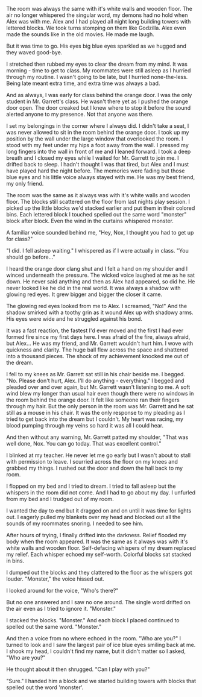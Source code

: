 
The room was always the same with it's white walls and wooden floor. The air no longer whispered the singular word, my demons had no hold when Alex was with me.  Alex and I had played all night long building towers with lettered blocks.  We took turns stomping on them like Godzilla.  Alex even made the sounds like in the old movies.  He made me laugh.

But it was time to go. His eyes big blue eyes sparkled as we hugged and they waved good-bye.

I stretched then rubbed my eyes to clear the dream from my mind.  It was morning - time to get to class.  My roommates were still asleep as I hurried through my routine.  I wasn't going to be late, but I hurried none-the-less.  Being late meant extra time, and extra time was always a bad.

And as always, I was early for class behind the orange door.  I was the only student in Mr. Garrett's class.  He wasn't there yet as I pushed the orange door open.  The door creaked  but I knew where to stop it before the sound alerted anyone to my presence.  Not that anyone was there.

I set my belongings in the corner where I always did.  I didn't take a seat, I was never allowed to sit in the room behind the orange door.  I took up my position by the wall under the large window that overlooked the room.  I stood with my feet under my hips a foot away from the wall.  I pressed my long fingers into the wall in front of me and I leaned forward.  I took a deep breath and I closed my eyes while I waited for Mr. Garrett to join me.  I drifted back to sleep. I hadn't thought I was that tired, but Alex and I must have played hard the night before.  The memories were fading but those blue eyes and his little voice always stayed with me.   He was my best friend, my only friend.

The room was the same as it always was with it's white walls and wooden floor.  The blocks still scattered on the floor from last nights play session.  I picked up the little blocks we'd stacked earlier and put them in their colored bins.  Each lettered block I touched spelled out the same word "monster" block after block.  Even the wind in the curtains whispered monster.

A familiar voice sounded behind me, "Hey, Nox, I thought you had to get up for class?"

"I did.  I fell asleep waiting."  I whispered as if I were actually in class.  "You should go before..."

I heard the orange door clang shut and I felt a hand on my shoulder and I winced underneath the pressure.  The wicked voice laughed at me as he sat down.  He never said anything and then as Alex had appeared, so did he.  He never looked like he did in the real world.  It was always a shadow with glowing red eyes.  It grew bigger and bigger the closer it came.  

The glowing red eyes looked from me to Alex.  I screamed, "No!"  And the shadow smirked with a toothy grin as it wound Alex up with shadowy arms.  His eyes were wide and he struggled against his bond.

It was a fast reaction, the fastest I'd ever moved and the first I had ever formed fire since my first days here.  I was afraid of the fire, always afraid, but Alex... He was my friend, and Mr. Garrett wouldn't hurt him.  I wove with quickness and clarity.  The huge ball flew across the space and shattered into a thousand pieces.  The shock of my achievement knocked me out of the dream.

I fell to my knees as Mr. Garrett sat still in his chair beside me.  I begged.  "No.  Please don't hurt, Alex.  I'll do anything - everything."  I begged and pleaded over and over again, but Mr. Garrett wasn't listening to me. A soft wind blew my longer than usual hair even though there were no windows in the room behind the orange door.  It felt like someone ran their fingers through my hair.  But the only person in the room was Mr. Garrett and he sat still as a mouse in his chair.  It was the only response to my pleading as I tried to get back into the dream but I couldn't.  My heart was racing, my blood pumping through my veins so hard it was all I could hear.

And then without any warning, Mr. Garrett patted my shoulder, "That was well done, Nox.  You can go today.  That was excellent control."

I blinked at my teacher.  He never let me go early but I wasn't about to stall with permission to leave.  I scurried across the floor on my knees and grabbed my things.  I rushed out the door and down the hall back to my room.

I flopped on my bed and I tried to dream. I tried to fall asleep but the whispers in the room did not come.  And I had to go about my day.  I unfurled from my bed and I trudged out of my room.  

I wanted the day to end but it dragged on and on until it was time for lights out. I eagerly pulled my blankets over my head and blocked out all the sounds of my roommates snoring.  I needed to see him.  

After hours of trying, I finally drifted into the darkness.  Relief flooded my body when the room appeared.  It was the same as it always was with it's white walls and wooden floor. Self-defacing whispers of my dream replaced my relief.  Each whisper echoed my self-worth.  Colorful blocks sat stacked in bins.

I dumped out the blocks and they clattered to the floor as the whispers got louder.  "Monster," the voice hissed out.

I looked around for the voice, "Who's there?"

But no one answered and I saw no one around.  The single word drifted on the air even as I tried to ignore it. "Monster." 

I stacked the blocks. "Monster."  And each block I placed continued to spelled out the same word.  "Monster." 

And then a voice from no where echoed in the room.  "Who are you?"  I turned to look and I saw the largest pair of ice blue eyes smiling back at me.  I shook my head, I couldn't find my name, but it didn't matter so I asked, "Who are you?"

He thought about it then shrugged.  "Can I play with you?"

"Sure."  I handed him a block and we started building towers with blocks that spelled out the word 'monster'.


<!--stackedit_data:
eyJoaXN0b3J5IjpbNzQwNzk3MTA3LDg4MzUwODc0NiwtMTEzOD
E4MzE2MSwtNDc3NzUxNDM3LC0xMDQ0MTMzNjMxLC00NDkzODUw
OTcsLTEwOTY3MjI0NTJdfQ==
-->